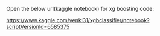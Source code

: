 Open the below url(kaggle notebook) for xg boosting code:

https://www.kaggle.com/venki31/xgbclassifier/notebook?scriptVersionId=6585375